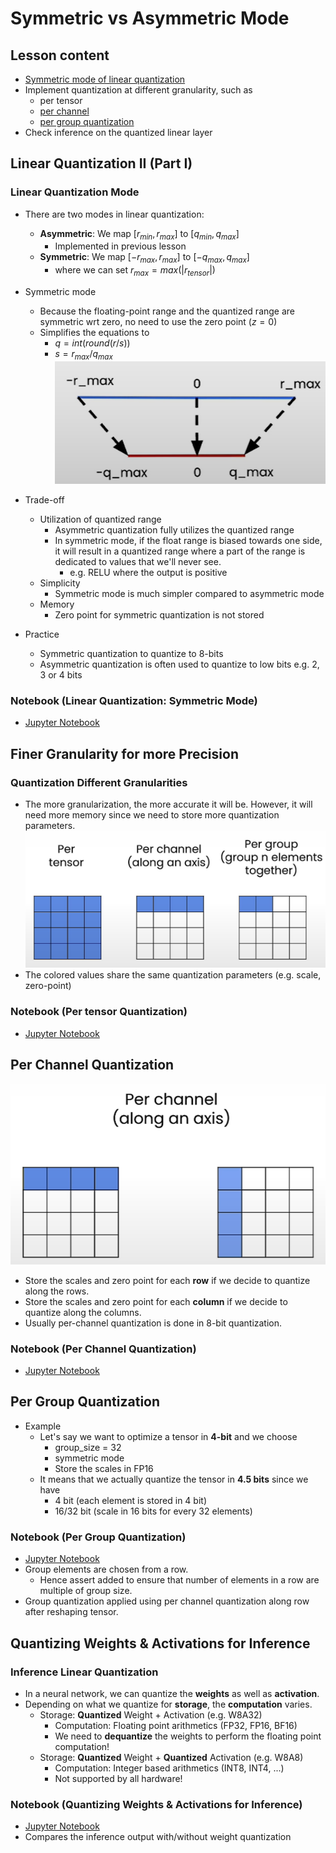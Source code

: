 # Symmetric vs Asymmetric Mode

## Lesson content

- [Symmetric mode of linear quantization](#linear-quantization-ii-part-i)
- Implement quantization at different granularity, such as
  - per tensor
  - [per channel](#per-channel-quantization)
  - [per group quantization](#per-group-quantization)
- Check inference on the quantized linear layer

## Linear Quantization II (Part I)

### Linear Quantization Mode

- There are two modes in linear quantization:
  - **Asymmetric**: We map $[r_{min}, r_{max}]$ to $[q_{min}, q_{max}]$
    - Implemented in previous lesson
  - **Symmetric**: We map $[-r_{max}, r_{max}]$ to $[-q_{max}, q_{max}]$
    - where we can set $r_{max} = max(|r_{tensor}|)$

- Symmetric mode
  - Because the floating-point range and the quantized range are symmetric wrt zero, no need to use the zero point ($z=0$)
  - Simplifies the equations to
    - $q = int(round(r/s))$
    - $s = r_{max}/q_{max}$
  ![Symmetric mode](../images/3_0.png)

- Trade-off
  - Utilization of quantized range
    - Asymmetric quantization fully utilizes the quantized range
    - In symmetric mode, if the float range is biased towards one side, it will result in a quantized range where a part of the range is dedicated to values that we'll never see.
      - e.g. RELU where the output is positive
  - Simplicity
    - Symmetric mode is much simpler compared to asymmetric mode
  - Memory
    - Zero point for symmetric quantization is not stored

- Practice
  - Symmetric quantization to quantize to 8-bits
  - Asymmetric quantization is often used to quantize to low bits e.g. 2, 3 or 4 bits

### Notebook (Linear Quantization: Symmetric Mode)

- [Jupyter Notebook](../code/L3_linear_II_symmetric_vs_asymmetric.ipynb)

## Finer Granularity for more Precision

### Quantization Different Granularities

- The more granularization, the more accurate it will be. However, it will need more memory since we need to store more quantization parameters.
![Different granularities](../images/3_1.png)
- The colored values share the same quantization parameters (e.g. scale, zero-point)

### Notebook (Per tensor Quantization)

- [Jupyter Notebook](../code/L3_linear_II_per_tensor.ipynb)

## Per Channel Quantization

![Per Channel Quantization](../images/3_2.png)

- Store the scales and zero point for each **row** if we decide to quantize along the rows.
- Store the scales and zero point for each **column** if we decide to quantize along the columns.
- Usually per-channel quantization is done in 8-bit quantization.

### Notebook (Per Channel Quantization)

- [Jupyter Notebook](../code/L3_linear_II_per_channel.ipynb)

## Per Group Quantization

- Example
  - Let's say we want to optimize a tensor in **4-bit** and we choose
    - group_size = 32
    - symmetric mode
    - Store the scales in FP16
  - It means that we actually quantize the tensor in **4.5 bits** since we have
    - 4 bit (each element is stored in 4 bit)
    - 16/32 bit (scale in 16 bits for every 32 elements)

### Notebook (Per Group Quantization)

- [Jupyter Notebook](../code/L3_linear_II_per_group.ipynb)
- Group elements are chosen from a row.
  - Hence assert added to ensure that number of elements in a row are multiple of group size.
- Group quantization applied using per channel quantization along row after reshaping tensor.

## Quantizing Weights & Activations for Inference

### Inference Linear Quantization

- In a neural network, we can quantize the **weights** as well as **activation**.
- Depending on what we quantize for **storage**, the **computation** varies.
  - Storage: **Quantized** Weight + Activation (e.g. W8A32)
    - Computation: Floating point arithmetics (FP32, FP16, BF16)
    - We need to **dequantize** the weights to perform the floating point computation!
  - Storage: **Quantized** Weight + **Quantized** Activation (e.g. W8A8)
    - Computation: Integer based arithmetics (INT8, INT4, ...)
    - Not supported by all hardware!

### Notebook (Quantizing Weights & Activations for Inference)

- [Jupyter Notebook](../code/L3_linear_II_quantizing_weights_and_activations.ipynb)
- Compares the inference output with/without weight quantization
